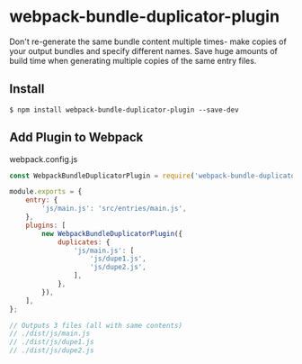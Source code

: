 # webpack-bundle-duplicator-plugin

Don't re-generate the same bundle content multiple times- make copies of your output bundles and specify different names. Save huge amounts of build time when generating multiple copies of the same entry files.

## Install
```
$ npm install webpack-bundle-duplicator-plugin --save-dev
```

## Add Plugin to Webpack
webpack.config.js
```js
const WebpackBundleDuplicatorPlugin = require('webpack-bundle-duplicator-plugin');

module.exports = {
    entry: {
        'js/main.js': 'src/entries/main.js',
    },
    plugins: [
        new WebpackBundleDuplicatorPlugin({
            duplicates: {
                'js/main.js': [
                    'js/dupe1.js',
                    'js/dupe2.js',
                ],
            },
        }),
    ],
};

// Outputs 3 files (all with same contents)
// ./dist/js/main.js
// ./dist/js/dupe1.js
// ./dist/js/dupe2.js
```
